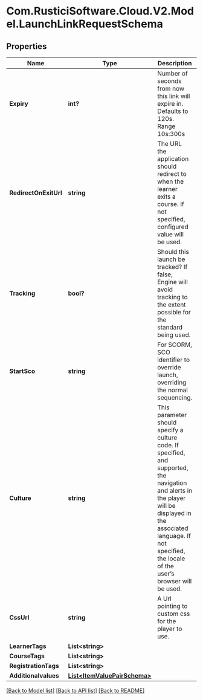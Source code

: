 # Com.RusticiSoftware.Cloud.V2.Model.LaunchLinkRequestSchema
## Properties

Name | Type | Description | Notes
------------ | ------------- | ------------- | -------------
**Expiry** | **int?** | Number of seconds from now this link will expire in. Defaults to 120s. Range 10s:300s | [optional] [default to 120]
**RedirectOnExitUrl** | **string** | The URL the application should redirect to when the learner exits a course. If not specified, configured value will be used. | [optional] 
**Tracking** | **bool?** | Should this launch be tracked? If false, Engine will avoid tracking to the extent possible for the standard being used. | [optional] [default to true]
**StartSco** | **string** | For SCORM, SCO identifier to override launch, overriding the normal sequencing. | [optional] 
**Culture** | **string** | This parameter should specify a culture code. If specified, and supported, the navigation and alerts in the player will be displayed in the associated language. If not specified, the locale of the user’s browser will be used. | [optional] 
**CssUrl** | **string** | A Url pointing to custom css for the player to use. | [optional] 
**LearnerTags** | **List&lt;string&gt;** |  | [optional] 
**CourseTags** | **List&lt;string&gt;** |  | [optional] 
**RegistrationTags** | **List&lt;string&gt;** |  | [optional] 
**Additionalvalues** | [**List&lt;ItemValuePairSchema&gt;**](ItemValuePairSchema.md) |  | [optional] 

[[Back to Model list]](../README.md#documentation-for-models) [[Back to API list]](../README.md#documentation-for-api-endpoints) [[Back to README]](../README.md)

